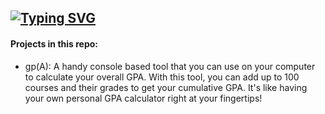 [![Typing SVG](https://readme-typing-svg.demolab.com?font=Fira+Code&pause=1000&color=FFCD38&center=true&multiline=true&repeat=false&random=false&width=435&height=40&lines=Seif+Zakaria+Ellaban)](https://git.io/typing-svg)
---
#### Projects in this repo:
- gp(A): A handy console based tool that you can use on your computer to calculate your overall GPA. With this tool, you can add up to 100 courses and their grades to get your cumulative GPA. It's like having your own personal GPA calculator right at your fingertips!



